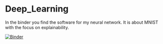 # Deep_Learning

In the binder you find the software for my neural network. It is about MNIST with the focus on explainability.

[![Binder](https://mybinder.org/badge_logo.svg)](https://mybinder.org/v2/gh/NicODerico/Deep_Learning/main?labpath=mnist.ipynb)

